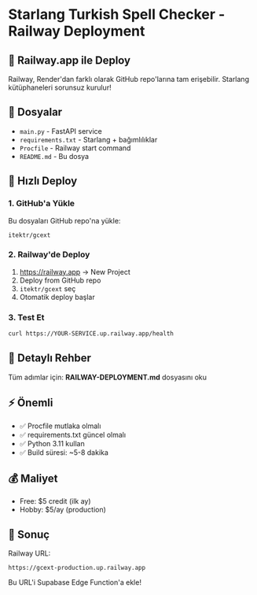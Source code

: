 # Starlang Turkish Spell Checker - Railway Deployment

## 🚂 Railway.app ile Deploy

Railway, Render'dan farklı olarak GitHub repo'larına tam erişebilir.
Starlang kütüphaneleri sorunsuz kurulur!

## 📁 Dosyalar

- `main.py` - FastAPI service
- `requirements.txt` - Starlang + bağımlılıklar
- `Procfile` - Railway start command
- `README.md` - Bu dosya

## 🚀 Hızlı Deploy

### 1. GitHub'a Yükle

Bu dosyaları GitHub repo'na yükle:
```
itektr/gcext
```

### 2. Railway'de Deploy

1. https://railway.app → New Project
2. Deploy from GitHub repo
3. `itektr/gcext` seç
4. Otomatik deploy başlar

### 3. Test Et

```bash
curl https://YOUR-SERVICE.up.railway.app/health
```

## 📖 Detaylı Rehber

Tüm adımlar için:
**RAILWAY-DEPLOYMENT.md** dosyasını oku

## ⚡ Önemli

- ✅ Procfile mutlaka olmalı
- ✅ requirements.txt güncel olmalı
- ✅ Python 3.11 kullan
- ✅ Build süresi: ~5-8 dakika

## 💰 Maliyet

- Free: $5 credit (ilk ay)
- Hobby: $5/ay (production)

## 🎯 Sonuç

Railway URL:
```
https://gcext-production.up.railway.app
```

Bu URL'i Supabase Edge Function'a ekle!
